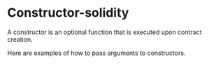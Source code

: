 # Constructor-solidity


A constructor is an optional function that is executed upon contract creation.

Here are examples of how to pass arguments to constructors.
